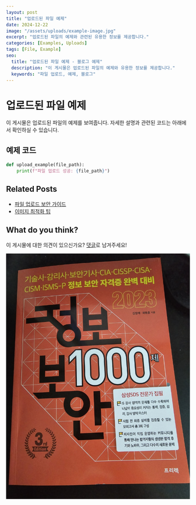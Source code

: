 ```yaml
---
layout: post
title: "업로드된 파일 예제"
date: 2024-12-22
image: "/assets/uploads/example-image.jpg"
excerpt: "업로드된 파일의 예제와 관련된 유용한 정보를 제공합니다."
categories: [Examples, Uploads]
tags: [File, Example]
seo:
  title: "업로드된 파일 예제 - 블로그 예제"
  description: "이 게시물은 업로드된 파일의 예제와 유용한 정보를 제공합니다."
  keywords: "파일 업로드, 예제, 블로그"
---
```


# 업로드된 파일 예제

이 게시물은 업로드된 파일의 예제를 보여줍니다. 자세한 설명과 관련된 코드는 아래에서 확인하실 수 있습니다.

## 예제 코드
```python
def upload_example(file_path):
    print(f"파일 업로드 성공: {file_path}")
```

## Related Posts
- [파일 업로드 보안 가이드](/uploads/security-guide)
- [이미지 최적화 팁](/uploads/image-optimization)

## What do you think?
이 게시물에 대한 의견이 있으신가요? [댓글](#comments)로 남겨주세요!

![업로드된 파일의 예제 이미지](/assets/uploads/example-image.jpg)
